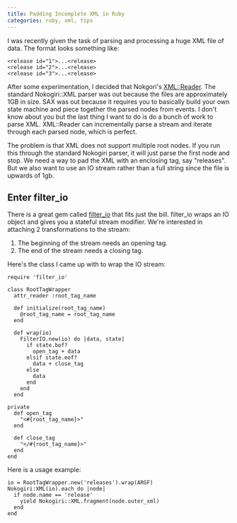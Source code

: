 ```yaml
---
title: Padding Incomplete XML in Ruby
categories: ruby, xml, tips
---
```


I was recently given the task of parsing and processing a huge XML file of
data. The format looks something like:

~~~{.xml}
<release id="1">...<release>
<release id="2">...<release>
<release id="3">...<release>
~~~

After some experimentation, I decided that Nokgori's
[XML::Reader](http://nokogiri.org/Nokogiri/XML/Reader.html). The standard
Nokogiri::XML parser was out because the files are approximately 1GB in size.
SAX was out because it requires you to basically build your own state machine
and piece together the parsed nodes from events. I don't know about you but the
last thing I want to do is do a bunch of work to parse XML. XML::Reader can
incrementally parse a stream and iterate through each parsed node, which is
perfect.

The problem is that XML does not support multiple root nodes. If you run this
through the standard Nokogiri parser, it will just parse the first node and
stop. We need a way to pad the XML with an enclosing tag, say "releases". But
we also want to use an IO stream rather than a full string since the file is
upwards of 1gb.

## Enter filter_io
There is a great gem called [filter_io](http://rubygems.org/gems/filter_io)
that fits just the bill. filter_io wraps an IO object and gives you a stateful
stream modifier. We're interested in attaching 2 transformations to the stream:

1. The beginning of the stream needs an opening tag.
2. The end of the stream needs a closing tag.

Here's the class I came up with to wrap the IO stream:

~~~{.ruby}
require 'filter_io'

class RootTagWrapper
  attr_reader :root_tag_name

  def initialize(root_tag_name)
    @root_tag_name = root_tag_name
  end

  def wrap(io)
    FilterIO.new(io) do |data, state|
      if state.bof?
        open_tag + data
      elsif state.eof?
        data + close_tag
      else
        data
      end
    end
  end

private
  def open_tag
    "<#{root_tag_name}>"
  end

  def close_tag
    "</#{root_tag_name}>"
  end
end
~~~

Here is a usage example:

~~~{.ruby}
io = RootTagWrapper.new('releases').wrap(ARGF)
Nokogiri:XML(io).each do |node|
  if node.name == 'release'
    yield Nokogiri::XML.fragment(node.outer_xml)
  end
end
~~~
